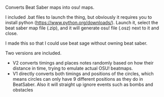 Converts Beat Saber maps into osu! maps.

I included .bat files to launch the thing, but obviously it requires you to install python (https://www.python.org/downloads/). Launch it, select the beat saber map file (.zip), and it will generate osu! file (.osz) next to it and close. 

I made this so that I could use beat sage without owning beat saber.

Two versions are included.
- V2 converts timings and places notes randomly based on how their distance in time, trying to emulate actual OSU! beatmaps.
- V1 directly converts both timings and positions of the circles, which means circles can only have 9 different positions as they do in BeatSaber. Also it will straight up ignore events such as bombs and obstacles
